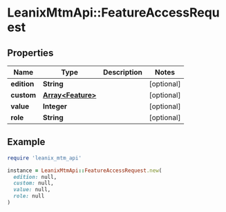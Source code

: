 # LeanixMtmApi::FeatureAccessRequest

## Properties

| Name | Type | Description | Notes |
| ---- | ---- | ----------- | ----- |
| **edition** | **String** |  | [optional] |
| **custom** | [**Array&lt;Feature&gt;**](Feature.md) |  | [optional] |
| **value** | **Integer** |  | [optional] |
| **role** | **String** |  | [optional] |

## Example

```ruby
require 'leanix_mtm_api'

instance = LeanixMtmApi::FeatureAccessRequest.new(
  edition: null,
  custom: null,
  value: null,
  role: null
)
```

